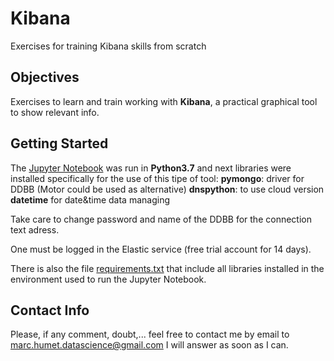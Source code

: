 # Kibana

Exercises for training Kibana skills from scratch

## Objectives

Exercises to learn and train working with **Kibana**, a practical graphical tool to show relevant info.

## Getting Started

The [Jupyter Notebook](https://github.com/MarkusHumetus/Kibana/blob/main/S15_T01_Kibana.ipynb) was run in **Python3.7** and next libraries were installed specifically for the use of this tipe of tool:
**pymongo**: driver for DDBB (Motor could be used as alternative)
**dnspython**: to use cloud version
**datetime** for date&time data managing

Take care to change password and name of the DDBB for the connection text adress.

One must be logged in the Elastic service (free trial account for 14 days).

There is also the file [requirements.txt](https://github.com/MarkusHumetus/Bases_de_dades_NoSQL/blob/main/requirements.txt) that include all libraries installed in the environment used to run the Jupyter Notebook.

## Contact Info

Please, if any comment, doubt,... feel free to contact me by email to marc.humet.datascience@gmail.com
I will answer as soon as I can.
